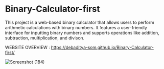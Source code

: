 # Binary-Calculator-first
This project is a web-based binary calculator that allows users to perform arithmetic calculations with binary numbers. It features a user-friendly interface for inputting binary numbers and supports operations like addition, subtraction, multiplication, and divison.

WEBSITE OVERVIEW : https://debaditya-som.github.io/Binary-Calculator-first/

![Screenshot (184)](https://github.com/Anushka-Bhowmick/Binary-Calculator-first/assets/76967222/0cc50898-2e6b-4b8b-8ab0-96a6b3366f90)

